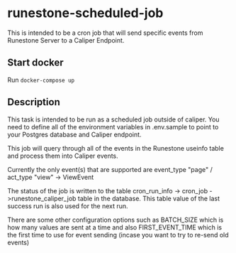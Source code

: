 # runestone-scheduled-job

This is intended to be a cron job that will send specific events from Runestone Server to a Caliper Endpoint.

## Start docker

Run `docker-compose up`

## Description

This task is intended to be run as a scheduled job outside of caliper. You need to define all of the environment variables in .env.sample to point to your Postgres database and Caliper endpoint.

This job will query through all of the events in the Runestone useinfo table and process them into Caliper events.

Currently the only event(s) that are supported are
event_type "page" / act_type "view" -> ViewEvent

The status of the job is written to the table cron_run_info -> cron_job ->runestone_caliper_job table in the database. This table value of the last success run is also used for the next run. 

There are some other configuration options such as BATCH_SIZE which is how many values are sent at a time and also FIRST_EVENT_TIME which is the first time to use for event sending (incase you want to try to re-send old events)
